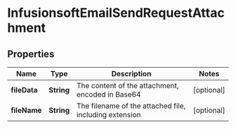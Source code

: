 
# InfusionsoftEmailSendRequestAttachment

## Properties
Name | Type | Description | Notes
------------ | ------------- | ------------- | -------------
**fileData** | **String** | The content of the attachment, encoded in Base64 |  [optional]
**fileName** | **String** | The filename of the attached file, including extension |  [optional]



